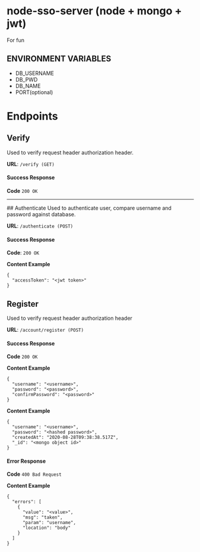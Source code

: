 # node-sso-server (node + mongo + jwt)
For fun

## ENVIRONMENT VARIABLES
- DB_USERNAME
- DB_PWD
- DB_NAME
- PORT(optional)

# Endpoints
## Verify
Used to verify request header authorization header.

<b>URL</b>: `/verify (GET)`

#### Success Response
<b>Code</b> `200 OK`

<hr>
## Authenticate
Used to authenticate user, compare username and password against database.

<b>URL</b>: `/authenticate (POST)`

#### Success Response
<b>Code</b>: `200 OK`

<b>Content Example</b>
```
{
  "accessToken": "<jwt token>"
}
```

## Register

Used to verify request header authorization header

<b>URL</b>: `/account/register (POST)`

#### Success Response
<b>Code</b> `200 OK`

<b>Content Example</b>
```
{
  "username": "<username>",
  "password": "<password>",
  "confirmPassword": "<password>"
}
```

<b>Content Example</b>
```
{
  "username": "<username>",
  "password": "<hashed password>",
  "createdAt": "2020-08-28T09:38:38.517Z",
  "_id": "<mongo object id>"
}
```


#### Error Response

<b>Code</b> `400 Bad Request`

<b>Content Example</b>
```
{
  "errors": [
    {
      "value": "<value>",
      "msg": "taken",
      "param": "username",
      "location": "body"
    }
  ]
}
```
